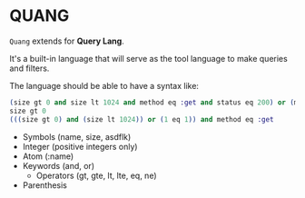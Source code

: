 # QUANG

`Quang` extends for **Query Lang**.

It's a built-in language that will serve as the tool language to make queries and filters.

The language should be able to have a syntax like:

```elixir
(size gt 0 and size lt 1024 and method eq :get and status eq 200) or (method eq :post and size eq 0 and status eq 204)
size gt 0
(((size gt 0) and (size lt 1024)) or (1 eq 1)) and method eq :get
```

- Symbols (name, size, asdflk)
- Integer (positive integers only)
- Atom (:name)
- Keywords (and, or)
    - Operators (gt, gte, lt, lte, eq, ne)
- Parenthesis

